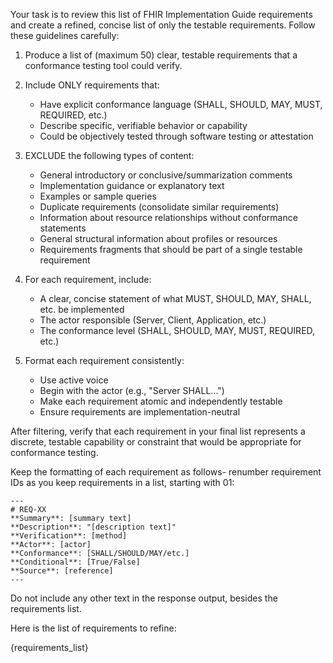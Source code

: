 Your task is to review this list of FHIR Implementation Guide requirements and create a refined, concise list of only the testable requirements. Follow these guidelines carefully:

1. Produce a list of (maximum 50) clear, testable requirements that a conformance testing tool could verify.

2. Include ONLY requirements that:
   - Have explicit conformance language (SHALL, SHOULD, MAY, MUST, REQUIRED, etc.)
   - Describe specific, verifiable behavior or capability
   - Could be objectively tested through software testing or attestation

3. EXCLUDE the following types of content:
   - General introductory or conclusive/summarization comments
   - Implementation guidance or explanatory text
   - Examples or sample queries
   - Duplicate requirements (consolidate similar requirements)
   - Information about resource relationships without conformance statements
   - General structural information about profiles or resources
   - Requirements fragments that should be part of a single testable requirement

4. For each requirement, include:
   - A clear, concise statement of what MUST, SHOULD, MAY, SHALL, etc. be implemented
   - The actor responsible (Server, Client, Application, etc.)
   - The conformance level (SHALL, SHOULD, MAY, MUST, REQUIRED, etc.)

5. Format each requirement consistently:
   - Use active voice
   - Begin with the actor (e.g., "Server SHALL...")
   - Make each requirement atomic and independently testable
   - Ensure requirements are implementation-neutral

After filtering, verify that each requirement in your final list represents a discrete, testable capability or constraint that would be appropriate for conformance testing.

Keep the formatting of each requirement as follows- renumber requirement IDs as you keep requirements in a list, starting with 01:
    
    ---
    # REQ-XX
    **Summary**: [summary text]
    **Description**: "[description text]"
    **Verification**: [method]
    **Actor**: [actor]
    **Conformance**: [SHALL/SHOULD/MAY/etc.]
    **Conditional**: [True/False]
    **Source**: [reference]
    ---

Do not include any other text in the response output, besides the requirements list. 

Here is the list of requirements to refine:

{requirements_list}